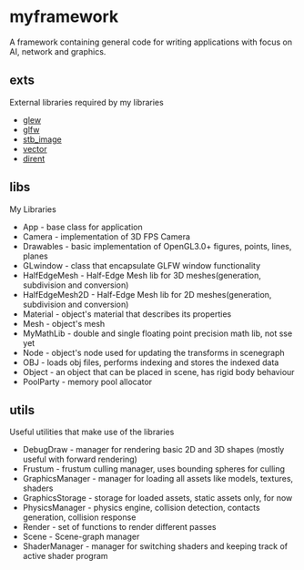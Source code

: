 # myframework
A framework containing general code for writing applications with focus on AI, network and graphics.
## exts
External libraries required by my libraries
- [glew](https://github.com/nigels-com/glew)
- [glfw](https://github.com/glfw/glfw)
- [stb_image](https://github.com/nothings/stb)
- [vector](https://github.com/rkk09c/Vector)
- [dirent](https://github.com/tronkko/dirent)

## libs
My Libraries
- App - base class for application
- Camera - implementation of 3D FPS Camera
- Drawables - basic implementation of OpenGL3.0+ figures, points, lines, planes
- GLwindow - class that encapsulate GLFW window functionality
- HalfEdgeMesh - Half-Edge Mesh lib for 3D meshes(generation, subdivision and conversion)
- HalfEdgeMesh2D - Half-Edge Mesh lib for 2D meshes(generation, subdivision and conversion)
- Material - object's material that describes its properties
- Mesh - object's mesh  
- MyMathLib - double and single floating point precision math lib, not sse yet
- Node - object's node used for updating the transforms in scenegraph
- OBJ - loads obj files, performs indexing and stores the indexed data
- Object - an object that can be placed in scene, has rigid body behaviour 
- PoolParty - memory pool allocator

## utils
Useful utilities that make use of the libraries
- DebugDraw - manager for rendering basic 2D and 3D shapes (mostly useful with forward rendering)
- Frustum - frustum culling manager, uses bounding spheres for culling
- GraphicsManager - manager for loading all assets like models, textures, shaders
- GraphicsStorage - storage for loaded assets, static assets only, for now
- PhysicsManager - physics engine, collision detection, contacts generation, collision response
- Render - set of functions to render different passes
- Scene - Scene-graph manager
- ShaderManager - manager for switching shaders and keeping track of active shader program
